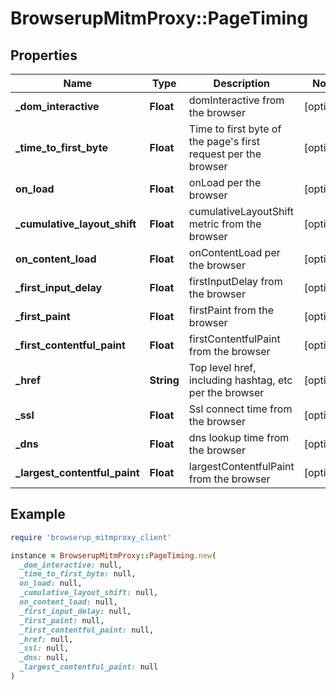 # BrowserupMitmProxy::PageTiming

## Properties

| Name | Type | Description | Notes |
| ---- | ---- | ----------- | ----- |
| **_dom_interactive** | **Float** | domInteractive from the browser | [optional] |
| **_time_to_first_byte** | **Float** | Time to first byte of the page&#39;s first request per the browser | [optional] |
| **on_load** | **Float** | onLoad per the browser | [optional] |
| **_cumulative_layout_shift** | **Float** | cumulativeLayoutShift metric from the browser | [optional] |
| **on_content_load** | **Float** | onContentLoad per the browser | [optional] |
| **_first_input_delay** | **Float** | firstInputDelay from the browser | [optional] |
| **_first_paint** | **Float** | firstPaint from the browser | [optional] |
| **_first_contentful_paint** | **Float** | firstContentfulPaint from the browser | [optional] |
| **_href** | **String** | Top level href, including hashtag, etc per the browser | [optional] |
| **_ssl** | **Float** | Ssl connect time from the browser | [optional] |
| **_dns** | **Float** | dns lookup time from the browser | [optional] |
| **_largest_contentful_paint** | **Float** | largestContentfulPaint from the browser | [optional] |

## Example

```ruby
require 'browserup_mitmproxy_client'

instance = BrowserupMitmProxy::PageTiming.new(
  _dom_interactive: null,
  _time_to_first_byte: null,
  on_load: null,
  _cumulative_layout_shift: null,
  on_content_load: null,
  _first_input_delay: null,
  _first_paint: null,
  _first_contentful_paint: null,
  _href: null,
  _ssl: null,
  _dns: null,
  _largest_contentful_paint: null
)
```

